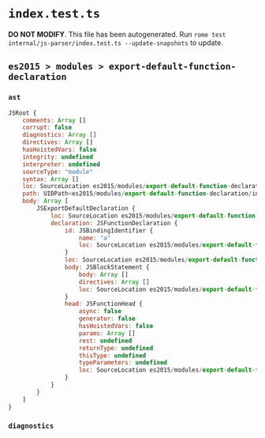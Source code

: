 # `index.test.ts`

**DO NOT MODIFY**. This file has been autogenerated. Run `rome test internal/js-parser/index.test.ts --update-snapshots` to update.

## `es2015 > modules > export-default-function-declaration`

### `ast`

```javascript
JSRoot {
	comments: Array []
	corrupt: false
	diagnostics: Array []
	directives: Array []
	hasHoistedVars: false
	integrity: undefined
	interpreter: undefined
	sourceType: "module"
	syntax: Array []
	loc: SourceLocation es2015/modules/export-default-function-declaration/input.js 1:0-2:0
	path: UIDPath<es2015/modules/export-default-function-declaration/input.js>
	body: Array [
		JSExportDefaultDeclaration {
			loc: SourceLocation es2015/modules/export-default-function-declaration/input.js 1:0-1:30
			declaration: JSFunctionDeclaration {
				id: JSBindingIdentifier {
					name: "a"
					loc: SourceLocation es2015/modules/export-default-function-declaration/input.js 1:24-1:25 (a)
				}
				loc: SourceLocation es2015/modules/export-default-function-declaration/input.js 1:15-1:30
				body: JSBlockStatement {
					body: Array []
					directives: Array []
					loc: SourceLocation es2015/modules/export-default-function-declaration/input.js 1:28-1:30
				}
				head: JSFunctionHead {
					async: false
					generator: false
					hasHoistedVars: false
					params: Array []
					rest: undefined
					returnType: undefined
					thisType: undefined
					typeParameters: undefined
					loc: SourceLocation es2015/modules/export-default-function-declaration/input.js 1:25-1:27
				}
			}
		}
	]
}
```

### `diagnostics`

```

```
